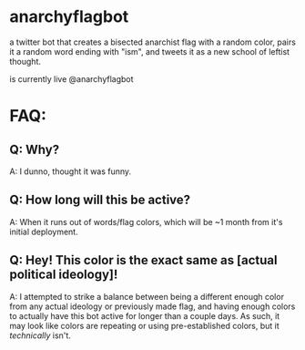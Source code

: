 # anarchyflagbot
 a twitter bot that creates a bisected anarchist flag with a random color, pairs it a random word ending with "ism", and tweets it as a new school of leftist thought.

is currently live @anarchyflagbot

# FAQ:
## Q: Why?
A: I dunno, thought it was funny.

## Q: How long will this be active?
A: When it runs out of words/flag colors, which will be ~1 month from it's initial deployment.

## Q: Hey! This color is the exact same as [actual political ideology]!
A: I attempted to strike a balance between being a different enough color from any actual ideology or previously made flag, and having enough colors to actually have this bot active for longer than a couple days. As such, it may look like colors are repeating or using pre-established colors, but it *technically* isn't.
